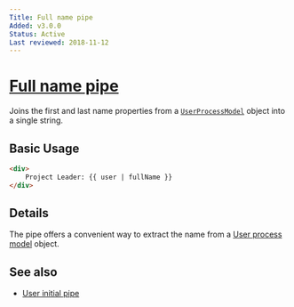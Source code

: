 ```yaml
---
Title: Full name pipe
Added: v3.0.0
Status: Active
Last reviewed: 2018-11-12
---
```


# [Full name pipe](../../../lib/core/pipes/full-name.pipe.ts "Defined in full-name.pipe.ts")

Joins the first and last name properties from a [`UserProcessModel`](../../core/models/user-process.model.md) object into a single string.

## Basic Usage

<!-- {% raw %} -->

```HTML
<div>
    Project Leader: {{ user | fullName }}
</div>
```

<!-- {% endraw %} -->

## Details

The pipe offers a convenient way to extract the name from a [User process model](../models/user-process.model.md) object.

## See also

-   [User initial pipe](user-initial.pipe.md)

